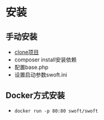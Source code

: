 # 安装

## 手动安装
* [clone项目](https://github.com/stelin/swoft)
* composer install安装依赖
* 配置base.php
* 设置启动参数swoft.ini

## Docker方式安装
* `docker run -p 80:80 swoft/swoft`


